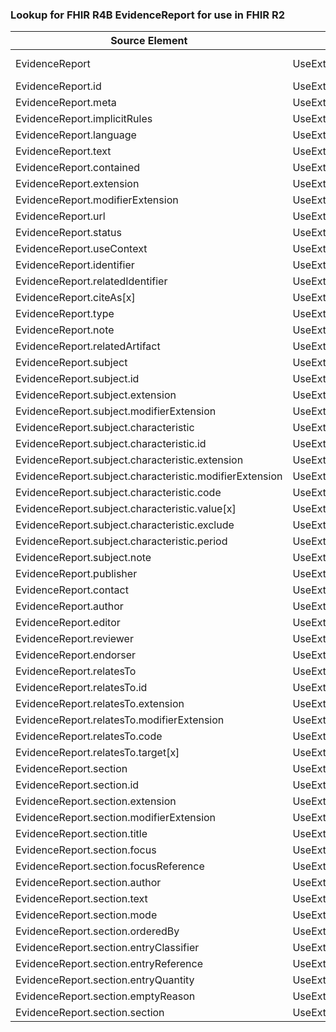### Lookup for FHIR R4B EvidenceReport for use in FHIR R2

| Source Element | Usage | Target |
| -------------- | ----- | ------ |
| EvidenceReport | UseExtension | http://hl7.org/fhir/4.3/StructureDefinition/extension-EvidenceReport |
| EvidenceReport.id | UseExtensionFromAncestor | - |
| EvidenceReport.meta | UseExtensionFromAncestor | - |
| EvidenceReport.implicitRules | UseExtensionFromAncestor | - |
| EvidenceReport.language | UseExtensionFromAncestor | - |
| EvidenceReport.text | UseExtensionFromAncestor | - |
| EvidenceReport.contained | UseExtensionFromAncestor | - |
| EvidenceReport.extension | UseExtensionFromAncestor | - |
| EvidenceReport.modifierExtension | UseExtensionFromAncestor | - |
| EvidenceReport.url | UseExtensionFromAncestor | - |
| EvidenceReport.status | UseExtensionFromAncestor | - |
| EvidenceReport.useContext | UseExtensionFromAncestor | - |
| EvidenceReport.identifier | UseExtensionFromAncestor | - |
| EvidenceReport.relatedIdentifier | UseExtensionFromAncestor | - |
| EvidenceReport.citeAs[x] | UseExtensionFromAncestor | - |
| EvidenceReport.type | UseExtensionFromAncestor | - |
| EvidenceReport.note | UseExtensionFromAncestor | - |
| EvidenceReport.relatedArtifact | UseExtensionFromAncestor | - |
| EvidenceReport.subject | UseExtensionFromAncestor | - |
| EvidenceReport.subject.id | UseExtensionFromAncestor | - |
| EvidenceReport.subject.extension | UseExtensionFromAncestor | - |
| EvidenceReport.subject.modifierExtension | UseExtensionFromAncestor | - |
| EvidenceReport.subject.characteristic | UseExtensionFromAncestor | - |
| EvidenceReport.subject.characteristic.id | UseExtensionFromAncestor | - |
| EvidenceReport.subject.characteristic.extension | UseExtensionFromAncestor | - |
| EvidenceReport.subject.characteristic.modifierExtension | UseExtensionFromAncestor | - |
| EvidenceReport.subject.characteristic.code | UseExtensionFromAncestor | - |
| EvidenceReport.subject.characteristic.value[x] | UseExtensionFromAncestor | - |
| EvidenceReport.subject.characteristic.exclude | UseExtensionFromAncestor | - |
| EvidenceReport.subject.characteristic.period | UseExtensionFromAncestor | - |
| EvidenceReport.subject.note | UseExtensionFromAncestor | - |
| EvidenceReport.publisher | UseExtensionFromAncestor | - |
| EvidenceReport.contact | UseExtensionFromAncestor | - |
| EvidenceReport.author | UseExtensionFromAncestor | - |
| EvidenceReport.editor | UseExtensionFromAncestor | - |
| EvidenceReport.reviewer | UseExtensionFromAncestor | - |
| EvidenceReport.endorser | UseExtensionFromAncestor | - |
| EvidenceReport.relatesTo | UseExtensionFromAncestor | - |
| EvidenceReport.relatesTo.id | UseExtensionFromAncestor | - |
| EvidenceReport.relatesTo.extension | UseExtensionFromAncestor | - |
| EvidenceReport.relatesTo.modifierExtension | UseExtensionFromAncestor | - |
| EvidenceReport.relatesTo.code | UseExtensionFromAncestor | - |
| EvidenceReport.relatesTo.target[x] | UseExtensionFromAncestor | - |
| EvidenceReport.section | UseExtensionFromAncestor | - |
| EvidenceReport.section.id | UseExtensionFromAncestor | - |
| EvidenceReport.section.extension | UseExtensionFromAncestor | - |
| EvidenceReport.section.modifierExtension | UseExtensionFromAncestor | - |
| EvidenceReport.section.title | UseExtensionFromAncestor | - |
| EvidenceReport.section.focus | UseExtensionFromAncestor | - |
| EvidenceReport.section.focusReference | UseExtensionFromAncestor | - |
| EvidenceReport.section.author | UseExtensionFromAncestor | - |
| EvidenceReport.section.text | UseExtensionFromAncestor | - |
| EvidenceReport.section.mode | UseExtensionFromAncestor | - |
| EvidenceReport.section.orderedBy | UseExtensionFromAncestor | - |
| EvidenceReport.section.entryClassifier | UseExtensionFromAncestor | - |
| EvidenceReport.section.entryReference | UseExtensionFromAncestor | - |
| EvidenceReport.section.entryQuantity | UseExtensionFromAncestor | - |
| EvidenceReport.section.emptyReason | UseExtensionFromAncestor | - |
| EvidenceReport.section.section | UseExtensionFromAncestor | - |
